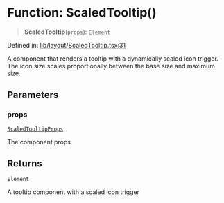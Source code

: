 # Function: ScaledTooltip()

> **ScaledTooltip**(`props`): `Element`

Defined in: [lib/layout/ScaledTooltip.tsx:31](https://github.com/aldesgroup/goaldn/blob/850e22fffd19501920628173674ada43cba9a29a/lib/layout/ScaledTooltip.tsx#L31)

A component that renders a tooltip with a dynamically scaled icon trigger.
The icon size scales proportionally between the base size and maximum size.

## Parameters

### props

[`ScaledTooltipProps`](../type-aliases/ScaledTooltipProps.md)

The component props

## Returns

`Element`

A tooltip component with a scaled icon trigger
